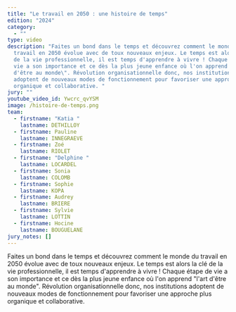 ```yaml
---
title: "Le travail en 2050 : une histoire de temps"
edition: "2024"
category:
  - ""
type: video
description: "Faites un bond dans le temps et découvrez comment le monde du
  travail en 2050 évolue avec de toux nouveaux enjeux. Le temps est alors la clé
  de la vie professionnelle, il est temps d'apprendre à vivre ! Chaque étape de
  vie a son importance et ce dès la plus jeune enfance où l'on apprend \"l'art
  d'être au monde\". Révolution organisationnelle donc, nos institutions
  adoptent de nouveaux modes de fonctionnement pour favoriser une approche plus
  organique et collaborative. "
jury: ""
youtube_video_id: Ywcrc_qvYSM
image: /histoire-de-temps.png
team:
  - firstname: "Katia "
    lastname: DETHILLOY
  - firstname: Pauline
    lastname: INNEGRAEVE
  - firstname: Zoé
    lastname: RIOLET
  - firstname: "Delphine "
    lastname: LOCARDEL
  - firstname: Sonia
    lastname: COLOMB
  - firstname: Sophie
    lastname: KOPA
  - firstname: Audrey
    lastname: BRIERE
  - firstname: Sylvie
    lastname: LOTTIN
  - firstname: Hocine
    lastname: BOUGUELANE
jury_notes: []
---
```

Faites un bond dans le temps et découvrez comment le monde du travail en 2050 évolue avec de toux nouveaux enjeux. Le temps est alors la clé de la vie professionnelle, il est temps d'apprendre à vivre ! Chaque étape de vie a son importance et ce dès la plus jeune enfance où l'on apprend "l'art d'être au monde". Révolution organisationnelle donc, nos institutions adoptent de nouveaux modes de fonctionnement pour favoriser une approche plus organique et collaborative.
